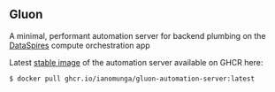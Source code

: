 ## Gluon
A minimal, performant automation server for backend plumbing on the [DataSpires](https://www.dataspires.com/) compute orchestration app

Latest [stable image](https://ghcr.io/ianomunga/gluon-automation-server) of the automation server available on GHCR here: 
```
$ docker pull ghcr.io/ianomunga/gluon-automation-server:latest
```

